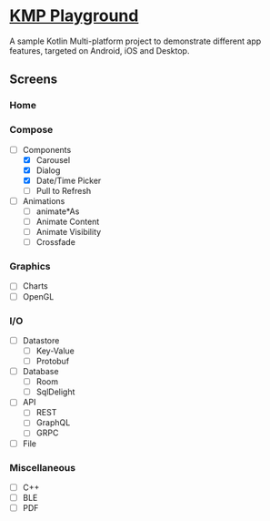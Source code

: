 # [KMP Playground](https://payamgerackoohi.github.io/KmpPlayground/)

A sample Kotlin Multi-platform project to demonstrate different app features, targeted on Android, iOS and Desktop.

## Screens

### Home

### Compose
- [ ] Components
  - [x] Carousel
  - [x] Dialog
  - [x] Date/Time Picker
  - [ ] Pull to Refresh
- [ ] Animations
  - [ ] animate*As
  - [ ] Animate Content
  - [ ] Animate Visibility
  - [ ] Crossfade

### Graphics
- [ ] Charts
- [ ] OpenGL

### I/O
- [ ] Datastore
  - [ ] Key-Value
  - [ ] Protobuf
- [ ] Database
  - [ ] Room
  - [ ] SqlDelight
- [ ] API
  - [ ] REST
  - [ ] GraphQL
  - [ ] GRPC
- [ ] File

### Miscellaneous
- [ ] C++
- [ ] BLE
- [ ] PDF

